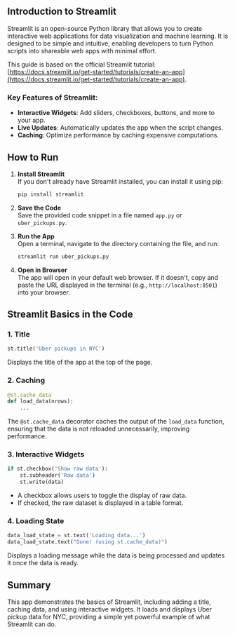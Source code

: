 ## Introduction to Streamlit
Streamlit is an open-source Python library that allows you to create interactive web applications for data visualization and machine learning. It is designed to be simple and intuitive, enabling developers to turn Python scripts into shareable web apps with minimal effort.

This guide is based on the official Streamlit tutorial: [https://docs.streamlit.io/get-started/tutorials/create-an-app](https://docs.streamlit.io/get-started/tutorials/create-an-app).

### Key Features of Streamlit:
- **Interactive Widgets**: Add sliders, checkboxes, buttons, and more to your app.
- **Live Updates**: Automatically updates the app when the script changes.
- **Caching**: Optimize performance by caching expensive computations.

## How to Run

1. **Install Streamlit**  
   If you don't already have Streamlit installed, you can install it using pip:
   ```bash
   pip install streamlit
   ```

2. **Save the Code**  
   Save the provided code snippet in a file named `app.py` or `uber_pickups.py`.

3. **Run the App**  
   Open a terminal, navigate to the directory containing the file, and run:
   ```bash
   streamlit run uber_pickups.py
   ```

4. **Open in Browser**  
   The app will open in your default web browser. If it doesn't, copy and paste the URL displayed in the terminal (e.g., `http://localhost:8501`) into your browser.

## Streamlit Basics in the Code

### 1. **Title**
```python
st.title('Uber pickups in NYC')
```
Displays the title of the app at the top of the page.

### 2. **Caching**
```python
@st.cache_data
def load_data(nrows):
    ...
```
The `@st.cache_data` decorator caches the output of the `load_data` function, ensuring that the data is not reloaded unnecessarily, improving performance.

### 3. **Interactive Widgets**
```python
if st.checkbox('Show raw data'):
    st.subheader('Raw data')
    st.write(data)
```
- A checkbox allows users to toggle the display of raw data.
- If checked, the raw dataset is displayed in a table format.

### 4. **Loading State**
```python
data_load_state = st.text('Loading data...')
data_load_state.text("Done! (using st.cache_data)")
```
Displays a loading message while the data is being processed and updates it once the data is ready.

## Summary
This app demonstrates the basics of Streamlit, including adding a title, caching data, and using interactive widgets. It loads and displays Uber pickup data for NYC, providing a simple yet powerful example of what Streamlit can do.